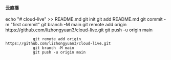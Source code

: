 #### 云直播
echo "# cloud-live" >> README.md
git init
git add README.md
git commit -m "first commit"
git branch -M main
git remote add origin https://github.com/lizhongyuan3/cloud-live.git
git push -u origin main
                
                git remote add origin https://github.com/lizhongyuan3/cloud-live.git
                git branch -M main
                git push -u origin main